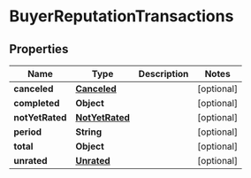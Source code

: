 
# BuyerReputationTransactions

## Properties
Name | Type | Description | Notes
------------ | ------------- | ------------- | -------------
**canceled** | [**Canceled**](Canceled.md) |  |  [optional]
**completed** | **Object** |  |  [optional]
**notYetRated** | [**NotYetRated**](NotYetRated.md) |  |  [optional]
**period** | **String** |  |  [optional]
**total** | **Object** |  |  [optional]
**unrated** | [**Unrated**](Unrated.md) |  |  [optional]



